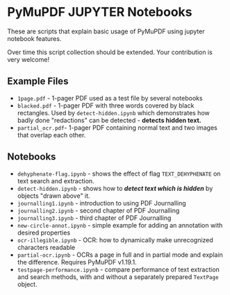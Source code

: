# PyMuPDF JUPYTER Notebooks

These are scripts that explain basic usage of PyMuPDF using jupyter notebook features.

Over time this script collection should be extended. Your contribution is very welcome!

## Example Files
* `1page.pdf` - 1-pager PDF used as a test file by several notebooks
* `blacked.pdf` - 1-pager PDF with three words covered by black rectangles. Used by `detect-hidden.ipynb` which demonstrates how badly done "redactions" can be detected - **detects hidden text.**
* `partial_ocr.pdf`- 1-pager PDF containing normal text and two images that overlap each other.

## Notebooks
* `dehyphenate-flag.ipynb` - shows the effect of flag `TEXT_DEHYPHENATE` on text search and extraction.
* `detect-hidden.ipynb` - shows how to **_detect text which is hidden_** by objects "drawn above" it.
* `journalling1.ipynb` - introduction to using PDF Journalling
* `journalling2.ipynb` - second chapter of PDF Journalling 
* `journalling3.ipynb` - third chapter of PDF Journalling 
* `new-circle-annot.ipynb` - simple example for adding an annotation with desired properties
* `ocr-illegible.ipynb` - OCR: how to dynamically make unrecognized characters readable
* `partial-ocr.ipynb` - OCRs a page in full and in partial mode and explain the difference. Requires PyMuPDF v1.19.1.
* `testpage-performance.ipynb` - compare performance of text extraction and search methods, with and without a separately prepared `TextPage` object.
